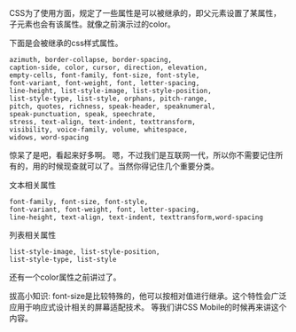 CSS为了使用方面，规定了一些属性是可以被继承的，即父元素设置了某属性，子元素也会有该属性。就像之前演示过的color。

下面是会被继承的css样式属性。

    azimuth, border-collapse, border-spacing,
    caption-side, color, cursor, direction, elevation,
    empty-cells, font-family, font-size, font-style,
    font-variant, font-weight, font, letter-spacing,
    line-height, list-style-image, list-style-position,
    list-style-type, list-style, orphans, pitch-range,
    pitch, quotes, richness, speak-header, speaknumeral,
    speak-punctuation, speak, speechrate,
    stress, text-align, text-indent, texttransform,
    visibility, voice-family, volume, whitespace,
    widows, word-spacing

惊呆了是吧，看起来好多啊。
嗯，不过我们是互联网一代，所以你不需要记住所有的，用的时候现查就可以了。当然你得记住几个重要分类。

文本相关属性

    font-family, font-size, font-style,
    font-variant, font-weight, font, letter-spacing,
    line-height, text-align, text-indent, texttransform,word-spacing

列表相关属性

    list-style-image, list-style-position,
    list-style-type, list-style

还有一个color属性之前讲过了。

拔高小知识: font-size是比较特殊的，他可以按相对值进行继承。这个特性会广泛应用于响应式设计相关的屏幕适配技术。
等我们讲CSS Mobile的时候再来讲这个内容。